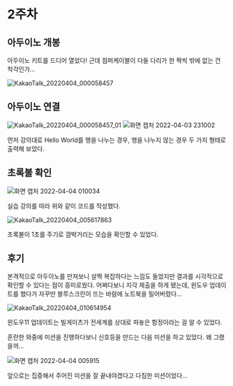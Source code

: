 # 2주차 
## 아두이노 개봉
아두이노 키트를 드디어 열었다! 근데 점퍼케이블이 다들 다리가 한 짝씩 밖에 없는 건 착각인가...


![KakaoTalk_20220404_000058457](https://user-images.githubusercontent.com/77739745/161434231-01594e56-93eb-464e-bd70-c468d3fbc543.jpg)


## 아두이노 연결


![KakaoTalk_20220404_000058457_01](https://user-images.githubusercontent.com/77739745/161436663-2cc933dc-e1f9-45fb-8649-765a702543a2.jpg)
![화면 캡처 2022-04-03 231002](https://user-images.githubusercontent.com/77739745/161436700-4f86ba9c-9f9e-4068-b288-8100aadca427.png)


먼저 강의대로 Hello World를 행을 나누는 경우, 행을 나누지 않는 경우 두 가지 형태로 출력해 보았다.

## 초록불 확인


![화면 캡처 2022-04-04 010034](https://user-images.githubusercontent.com/77739745/161436898-1ff55e7c-e839-4bcc-bdbc-96f426bade57.png)


실습 강의를 따라 위와 같이 코드를 작성했다.


![KakaoTalk_20220404_005617863](https://user-images.githubusercontent.com/77739745/161436619-3463bcd6-01e0-4e6a-ad34-12423137fa15.jpg)


초록불이 1초를 주기로 깜박거리는 모습을 확인할 수 있었다.



## 후기
본격적으로 아두이노를 만져보니 살짝 복잡하다는 느낌도 들었지만 결과를 시각적으로 확인할 수 있다는 점이 흥미로웠다.
어쩌다보니 지각 제출을 하게 됐는데, 윈도우 업데이트를 했다가 자꾸만 블루스크린이 뜨는 바람에 노트북을 밀어버렸다...


![KakaoTalk_20220404_010614954](https://user-images.githubusercontent.com/77739745/161437030-8d4bfee5-350a-43fe-a018-0bb6fca040f7.jpg)



윈도우11 업데이트는 빌게이츠가 전세계를 상대로 파놓은 함정이라는 걸 알 수 있었다.


혼란한 와중에 미션을 진행하다보니 신호등을 만드는 다음 미션을 하고 있었다. 왜 그랬을까...


![화면 캡처 2022-04-04 005915](https://user-images.githubusercontent.com/77739745/161437088-c05d5a36-580e-491c-b372-f266c750a364.png)


앞으로는 집중해서 주어진 미션을 잘 끝내야겠다고 다짐한 미션이었다...
